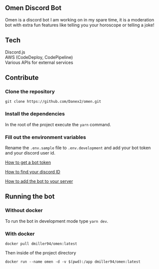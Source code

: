 ## Omen Discord Bot

Omen is a discord bot I am working on in my spare time, it is a moderation bot with extra fun features like telling you your horoscope or telling a joke!

## Tech

Discord.js  
AWS (CodeDeploy, CodePipeline)  
Various APIs for external services

## Contribute

### Clone the repository

`git clone https://github.com/Danex2/omen.git`

### Install the dependencies

In the root of the project execute the `yarn` command.

### Fill out the environment variables

Rename the `.env.sample` file to `.env.development` and add your bot token and your discord user id.

[How to get a bot token](https://www.writebots.com/discord-bot-token/)

[How to find your discord ID](https://support.discord.com/hc/en-us/articles/206346498-Where-can-I-find-my-User-Server-Message-ID-)

[How to add the bot to your server](https://discordjs.guide/preparations/adding-your-bot-to-servers.html#bot-invite-links)

## Running the bot

### Without docker

To run the bot in development mode type `yarn dev`.

### With docker

``docker pull dmiller94/omen:latest``  

Then inside of the project directory  

``docker run --name omen -d -v $(pwd):/app dmiller94/omen:latest``  


